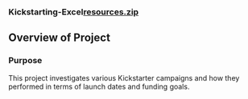 ### Kickstarting-Excel[resources.zip](https://github.com/anthonyrorozco/Kickstarting-Excel/files/8922717/resources.zip)

## Overview of Project
### Purpose
This project investigates various Kickstarter campaigns and how they performed in terms of launch dates and funding goals.
